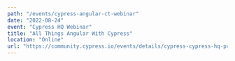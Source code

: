 ```yaml
---
path: "/events/cypress-angular-ct-webinar"
date: "2022-08-24"
event: "Cypress HQ Webinar"
title: "All Things Angular With Cypress"
location: "Online"
url: "https://community.cypress.io/events/details/cypress-cypress-hq-presents-all-things-angular-with-cypress/"
---
```

